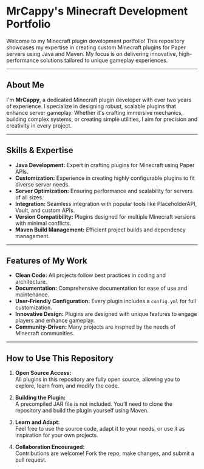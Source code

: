 # MrCappy's Minecraft Development Portfolio

Welcome to my Minecraft plugin development portfolio! This repository showcases my expertise in creating custom Minecraft plugins for Paper servers using Java and Maven. My focus is on delivering innovative, high-performance solutions tailored to unique gameplay experiences.

---

## **About Me**
I'm **MrCappy**, a dedicated Minecraft plugin developer with over two years of experience. I specialize in designing robust, scalable plugins that enhance server gameplay. Whether it's crafting immersive mechanics, building complex systems, or creating simple utilities, I aim for precision and creativity in every project.

---

## **Skills & Expertise**
- **Java Development:** Expert in crafting plugins for Minecraft using Paper APIs.
- **Customization:** Experience in creating highly configurable plugins to fit diverse server needs.
- **Server Optimization:** Ensuring performance and scalability for servers of all sizes.
- **Integration:** Seamless integration with popular tools like PlaceholderAPI, Vault, and custom APIs.
- **Version Compatibility:** Plugins designed for multiple Minecraft versions with minimal conflicts.
- **Maven Build Management:** Efficient project builds and dependency management.

---

## **Features of My Work**
- **Clean Code:** All projects follow best practices in coding and architecture.
- **Documentation:** Comprehensive documentation for ease of use and maintenance.
- **User-Friendly Configuration:** Every plugin includes a `config.yml` for full customization.
- **Innovative Design:** Plugins are designed with unique features to engage players and enhance gameplay.
- **Community-Driven:** Many projects are inspired by the needs of Minecraft communities.

---


## **How to Use This Repository**
1. **Open Source Access:**  
   All plugins in this repository are fully open source, allowing you to explore, learn from, and modify the code.

2. **Building the Plugin:**  
   A precompiled JAR file is not included. You’ll need to clone the repository and build the plugin yourself using Maven.

3. **Learn and Adapt:**  
   Feel free to use the source code, adapt it to your needs, or use it as inspiration for your own projects.

4. **Collaboration Encouraged:**  
   Contributions are welcome! Fork the repo, make changes, and submit a pull request.
